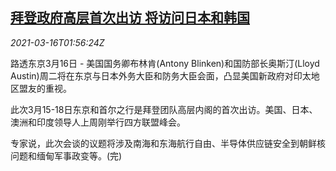 <!--1615863347000-->
[拜登政府高层首次出访 将访问日本和韩国](https://cn.reuters.com/article/us-blinken-austin-asia-trip-0316-idCNKBS2B805N)
------

<div><i>2021-03-16T01:56:24Z</i></div><p>路透东京3月16日 - 美国国务卿布林肯(Antony Blinken)和国防部长奥斯汀(Lloyd Austin)周二将在东京与日本外务大臣和防务大臣会面，凸显美国新政府对印太地区盟友的重视。</p><p>此次3月15-18日东京和首尔之行是拜登团队高层内阁的首次出访。美国、日本、澳洲和印度领导人上周刚举行四方联盟峰会。</p><p>专家说，此次会谈的议题将涉及南海和东海航行自由、半导体供应链安全到朝鲜核问题和缅甸军事政变等。(完)</p>
